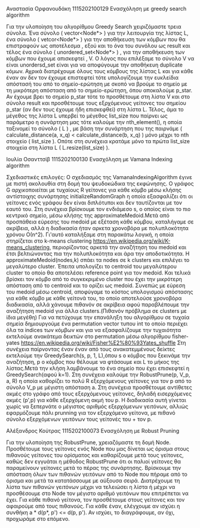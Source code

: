 Αναστασία Ορφανουδάκη 1115202100129
Ενασχόληση με greedy search algorithm

Για την υλοποίηση του αλγορίθμου Greedy Search χειριζόμαστε τρεια σύνολα. Ένα σύνολο ( vector<Node*> ) για την λειτουργία της λίστας L, ένα σύνολο ( vetcor<Node*> ) για την αποθήκευση των κόμβων που θα επιστραφούν ως αποτέλεσμα , εξού και το όνα του συνόλου ως result και τέλος ένα σύνολο ( unordered_set<Node*> ) , για την αποθήκευση των κόμβων που έχουμε απισκεφτεί , V. Ο λόγος που επιλέξαμε το σύνολο V να είναι unordersd_set είναι για να αποφύγουμε την αποθήκευη duplicate κόμων.
Αχρικά διατρέχουμε όλους τους κόμβους της λίστας L και για κάθε έναν αν δεν τον έχουμε επιστεφτεί τότε υπολογίζουμε την ευκλείδια απόστασή του από το σημείο-ερώτηση με σκοπό να βρούμε το σημείο με τη μικρότερη απόσταση από το σημείο-ερώτηση, όπου αποκαλούμε p_star. 
Αν έχουμε βρει το σημείο p_star τότε το προσθέτουμε στη λίστα V και στο σύνολο result και προσθέτουμε τους εξρχόμενους γείτονες του σημείου p_star (αν δεν τους έχουμε ήδη επισκεφθεί) στη λίστα L.
Τέλος, άμα το μέγεθος της λίστα L υπερβεί το μέγεθος list_size που παίρνει ως παράμετρο η συνάρτηση μας τότε 
καλούμε την nth_element(), η οποία ταξινομεί το σύνολο ( L ) , με βάση την συνάρτηση που της παιρνάμε ( calculate_distance(a, x_q) < calculate_distance(b, x_q) )  μόνο μέχρι το nth στοιχείο ( list_size ). Οπότε στη συνέχεια κρατάμε μόνο τα πρώτα list_size στοιχεία στη λίστα L ( L.resize(list_size) ). 


Ιουλία Οσανττσίβ 1115202100130
Ενασχόληση με Vamana Indexing algorithm

Σχεδιαστικές επιλογές:
Ο σχεδιασμός της VamanaIndexingAlgorithm έγινε με πιστή ακολουθία στη δομή του ψευδοκώδικα της εκφώνησης. Ο γράφος G αρχικοποιείται με τυχαίους R γείτονες για κάθε κόμβο μέσω κλήσης αντίστοιχης συνάρτησης initializeRandomGraph η οποία εξασφαλίζει ότι οι γείτονες ενός γράφου δεν είναι διπλότυποι και δεν ταυτίζονται με τον εαυτό του.
Στη συνέχεια βρίσκουμε τον ενδιάμεσο s, ο οποίος είναι το πιο κεντρικό σημείο, μέσω κλήσης της approximateMedoid.Μετά από προσπάθεια εύρεσης του medoid με εξέταση κάθε κόμβου, καταλήγαμε σε ακρίβεια, αλλά η διαδικασία ήταν αρκετα χρονοβόρα με πολυπλοκότητα χρόνου Ο(n^2). Γι'αυτό καταλήξαμε στη παρακάτω λογική, η οποία στηρίζεται στο k-means clustering https://en.wikipedia.org/wiki/K-means_clustering, περιορίζοντας αρκετά την αναζήτηση του medoid και έτσι βελτιώνοντας πια την πολυπλοκότητα και άρα την αποδοτικότητα.  Η approximateMedoid(nodes,k) σπάει τα nodes σε k clusters και επιλέγει το μεγαλύτερο cluster. Έπειτα υπολογίζει το centroid του μεγαλύτερου cluster το οποίο θα αποτελέσει reference point για τον medoid. Και τελικά βρίσκει τον κόμβο από το συγκεκριμένο cluster που έχει την μικρότερη απόσταση από το centroid και το ορίζει ως medoid. Συνεπώς με εύρεση του medoid μέσω centroid, αποφύγαμε το κόστος υπολογισμού απόστασης για κάθε κόμβο με κάθε γείτονά του, το οποίο αποτελούσε χρονοβόρα διαδικασία, αλλά χάνουμε πιθανόν σε ακρίβεια αφού παραβλέπουμε την αναζήτηση medoid για άλλα clusters.(Πιθανόν πρόβλημα σε clusters με ίδια μεγέθη) 
Για να πετύχουμε την επανάληξη του αλγορίθμου σε τυχαία σημεία δημιουργούμε ένα permutation vector τυπου int το οποίο περιέχει όλα τα indices των κόμβων και για να εξασφαλίζουμε την τυχαιότητα εκτελούμε ανακάτεμα δεικτών στο permutation μέσω αλγορίθμου fisher-yates https://en.wikipedia.org/wiki/Fisher%E2%80%93Yates_shuffle
Στη συνέχεια παίρνοντας έναν έναν από τους ανακατεμμένους δείκτες εκτελούμε την GreedySearch(s, p, 1, L),όπου s ο κόμβος που ξεκινάμε την αναζήτηση, p ο κόμβος που θέλουμε να φτάσουμε και L το μήκος της λίστας.Μετά την κλήση λαμβάνουμε το ένα σημείο που έχει επισκεφτεί η GreedySearch(αφού k=1).
Στη συνέχεια καλούμε την RobustPrune(p, V_p, a, R) η οποία καθορίζει το πολύ R εξερχόμενους γείτονες για τον p από το σύνολο V_p με μέγιστη απόσταση a.
Στη συνέχεια προσθέτουμε αντίθετες ακμές στο γράφο από τους εξερχόμενους γείτονες, δηλαδή εισερχόμενες ακμές (p',p) για κάθε εξερχόμενη ακμή του p.
Η διαδικασία αυτή γίνεται χωρίς να ξεπερνάτε ο μέγιστος αριθμός εξερχόμενων γειτόνων, αλλιώς εφαρμόζουμε πάλι prunning για τον εξερχόμενο γείτονα, με πιθανό σύνολο εξερχόμενων γειτόνων τους γείτονές του + τον p.

Αλέξανδρος Κούτρας 1115202100073
Ενασχόληση με Robust Pruning

Για την υλοποίηση της RobustPrune, χρειαζόμαστε τη δομή Node. Προσθέτουμε τους γείτονες ενός Node που μας δίνεται ως όρισμα στους πιθανούς γείτονες του ορίσματος
και καθαρίζουμε μετά τους γείτονες, καθώς δεν εγγυάται η μέθοδος RobustPrune ότι οι παλιοί γείτονες θα παραμείνουν γείτονες μετά το πέρας της συνάρτησης. Βρίσκουμε
την απόσταση όλων των πιθανών γειτόνων από το Node που πήραμε από το όρισμα και μετά τα κατατάσσουμε με αύξουσα σειρά. Διατρέχουμε τη λίστα των πιθανών γειτόνων μέχρι
να τελειώσει η λίστα ή μέχρι να προσθέσουμε στο Node τον μέγιστο αριθμό γειτόνων που επιτρέπεται να έχει. Για κάθε πιθανό γείτονα, τον προσθέτουμε στους γείτονες και
τον αφαιρούμε από τους πιθανούς. Για κάθε έναν, ελέγχουμε αν ισχύει η συνθήκη a * d(p*, p') <= d(p, p'). Αν ισχύει, το διαγράφουμε, αν όχι, προχωράμε στο επόμενο.